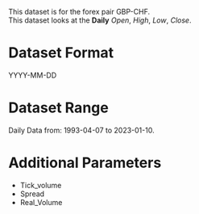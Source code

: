 This dataset is for the forex pair GBP-CHF.    
This dataset looks at the **Daily** _Open_, _High_, _Low_, _Close_.   

# Dataset Format  

YYYY-MM-DD    

# Dataset Range    

Daily Data from: 1993-04-07 to 2023-01-10.    

# Additional Parameters    

* Tick_volume    
* Spread    
* Real_Volume    
 
